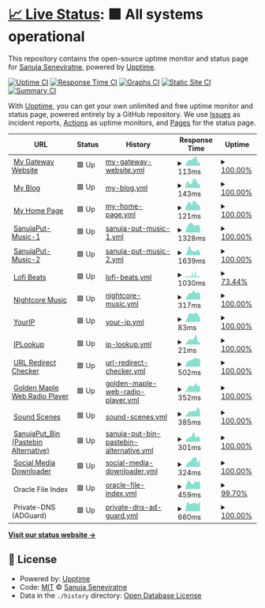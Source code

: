 # [📈 Live Status](https://status.sanuja.biz): <!--live status--> **🟩 All systems operational**

This repository contains the open-source uptime monitor and status page for [Sanuja Seneviratne](https://sanuja.biz/), powered by [Upptime](https://github.com/upptime/upptime).

[![Uptime CI](https://github.com/SanujaNS/SanujaPut-Status/workflows/Uptime%20CI/badge.svg)](https://github.com/SanujaNS/SanujaPut-Status/actions?query=workflow%3A%22Uptime+CI%22)
[![Response Time CI](https://github.com/SanujaNS/SanujaPut-Status/workflows/Response%20Time%20CI/badge.svg)](https://github.com/SanujaNS/SanujaPut-Status/actions?query=workflow%3A%22Response+Time+CI%22)
[![Graphs CI](https://github.com/SanujaNS/SanujaPut-Status/workflows/Graphs%20CI/badge.svg)](https://github.com/SanujaNS/SanujaPut-Status/actions?query=workflow%3A%22Graphs+CI%22)
[![Static Site CI](https://github.com/SanujaNS/SanujaPut-Status/workflows/Static%20Site%20CI/badge.svg)](https://github.com/SanujaNS/SanujaPut-Status/actions?query=workflow%3A%22Static+Site+CI%22)
[![Summary CI](https://github.com/SanujaNS/SanujaPut-Status/workflows/Summary%20CI/badge.svg)](https://github.com/SanujaNS/SanujaPut-Status/actions?query=workflow%3A%22Summary+CI%22)

With [Upptime](https://upptime.js.org), you can get your own unlimited and free uptime monitor and status page, powered entirely by a GitHub repository. We use [Issues](https://github.com/SanujaNS/SanujaPut-Status/issues) as incident reports, [Actions](https://github.com/SanujaNS/SanujaPut-Status/actions) as uptime monitors, and [Pages](https://status.sanuja.biz) for the status page.

<!--start: status pages-->
<!-- This summary is generated by Upptime (https://github.com/upptime/upptime) -->
<!-- Do not edit this manually, your changes will be overwritten -->
<!-- prettier-ignore -->
| URL | Status | History | Response Time | Uptime |
| --- | ------ | ------- | ------------- | ------ |
| <img alt="" src="https://icons.duckduckgo.com/ip3/sanuja.biz.ico" height="13"> [My Gateway Website](https://sanuja.biz/) | 🟩 Up | [my-gateway-website.yml](https://github.com/SanujaNS/SanujaPut-Status/commits/HEAD/history/my-gateway-website.yml) | <details><summary><img alt="Response time graph" src="./graphs/my-gateway-website/response-time-week.png" height="20"> 113ms</summary><br><a href="https://status.sanuja.biz/history/my-gateway-website"><img alt="Response time 106" src="https://img.shields.io/endpoint?url=https%3A%2F%2Fraw.githubusercontent.com%2FSanujaNS%2FSanujaPut-Status%2FHEAD%2Fapi%2Fmy-gateway-website%2Fresponse-time.json"></a><br><a href="https://status.sanuja.biz/history/my-gateway-website"><img alt="24-hour response time 66" src="https://img.shields.io/endpoint?url=https%3A%2F%2Fraw.githubusercontent.com%2FSanujaNS%2FSanujaPut-Status%2FHEAD%2Fapi%2Fmy-gateway-website%2Fresponse-time-day.json"></a><br><a href="https://status.sanuja.biz/history/my-gateway-website"><img alt="7-day response time 113" src="https://img.shields.io/endpoint?url=https%3A%2F%2Fraw.githubusercontent.com%2FSanujaNS%2FSanujaPut-Status%2FHEAD%2Fapi%2Fmy-gateway-website%2Fresponse-time-week.json"></a><br><a href="https://status.sanuja.biz/history/my-gateway-website"><img alt="30-day response time 116" src="https://img.shields.io/endpoint?url=https%3A%2F%2Fraw.githubusercontent.com%2FSanujaNS%2FSanujaPut-Status%2FHEAD%2Fapi%2Fmy-gateway-website%2Fresponse-time-month.json"></a><br><a href="https://status.sanuja.biz/history/my-gateway-website"><img alt="1-year response time 111" src="https://img.shields.io/endpoint?url=https%3A%2F%2Fraw.githubusercontent.com%2FSanujaNS%2FSanujaPut-Status%2FHEAD%2Fapi%2Fmy-gateway-website%2Fresponse-time-year.json"></a></details> | <details><summary><a href="https://status.sanuja.biz/history/my-gateway-website">100.00%</a></summary><a href="https://status.sanuja.biz/history/my-gateway-website"><img alt="All-time uptime 99.69%" src="https://img.shields.io/endpoint?url=https%3A%2F%2Fraw.githubusercontent.com%2FSanujaNS%2FSanujaPut-Status%2FHEAD%2Fapi%2Fmy-gateway-website%2Fuptime.json"></a><br><a href="https://status.sanuja.biz/history/my-gateway-website"><img alt="24-hour uptime 100.00%" src="https://img.shields.io/endpoint?url=https%3A%2F%2Fraw.githubusercontent.com%2FSanujaNS%2FSanujaPut-Status%2FHEAD%2Fapi%2Fmy-gateway-website%2Fuptime-day.json"></a><br><a href="https://status.sanuja.biz/history/my-gateway-website"><img alt="7-day uptime 100.00%" src="https://img.shields.io/endpoint?url=https%3A%2F%2Fraw.githubusercontent.com%2FSanujaNS%2FSanujaPut-Status%2FHEAD%2Fapi%2Fmy-gateway-website%2Fuptime-week.json"></a><br><a href="https://status.sanuja.biz/history/my-gateway-website"><img alt="30-day uptime 100.00%" src="https://img.shields.io/endpoint?url=https%3A%2F%2Fraw.githubusercontent.com%2FSanujaNS%2FSanujaPut-Status%2FHEAD%2Fapi%2Fmy-gateway-website%2Fuptime-month.json"></a><br><a href="https://status.sanuja.biz/history/my-gateway-website"><img alt="1-year uptime 99.66%" src="https://img.shields.io/endpoint?url=https%3A%2F%2Fraw.githubusercontent.com%2FSanujaNS%2FSanujaPut-Status%2FHEAD%2Fapi%2Fmy-gateway-website%2Fuptime-year.json"></a></details>
| <img alt="" src="https://icons.duckduckgo.com/ip3/sanujas.com.ico" height="13"> [My Blog](https://sanujas.com/) | 🟩 Up | [my-blog.yml](https://github.com/SanujaNS/SanujaPut-Status/commits/HEAD/history/my-blog.yml) | <details><summary><img alt="Response time graph" src="./graphs/my-blog/response-time-week.png" height="20"> 143ms</summary><br><a href="https://status.sanuja.biz/history/my-blog"><img alt="Response time 133" src="https://img.shields.io/endpoint?url=https%3A%2F%2Fraw.githubusercontent.com%2FSanujaNS%2FSanujaPut-Status%2FHEAD%2Fapi%2Fmy-blog%2Fresponse-time.json"></a><br><a href="https://status.sanuja.biz/history/my-blog"><img alt="24-hour response time 76" src="https://img.shields.io/endpoint?url=https%3A%2F%2Fraw.githubusercontent.com%2FSanujaNS%2FSanujaPut-Status%2FHEAD%2Fapi%2Fmy-blog%2Fresponse-time-day.json"></a><br><a href="https://status.sanuja.biz/history/my-blog"><img alt="7-day response time 143" src="https://img.shields.io/endpoint?url=https%3A%2F%2Fraw.githubusercontent.com%2FSanujaNS%2FSanujaPut-Status%2FHEAD%2Fapi%2Fmy-blog%2Fresponse-time-week.json"></a><br><a href="https://status.sanuja.biz/history/my-blog"><img alt="30-day response time 165" src="https://img.shields.io/endpoint?url=https%3A%2F%2Fraw.githubusercontent.com%2FSanujaNS%2FSanujaPut-Status%2FHEAD%2Fapi%2Fmy-blog%2Fresponse-time-month.json"></a><br><a href="https://status.sanuja.biz/history/my-blog"><img alt="1-year response time 139" src="https://img.shields.io/endpoint?url=https%3A%2F%2Fraw.githubusercontent.com%2FSanujaNS%2FSanujaPut-Status%2FHEAD%2Fapi%2Fmy-blog%2Fresponse-time-year.json"></a></details> | <details><summary><a href="https://status.sanuja.biz/history/my-blog">100.00%</a></summary><a href="https://status.sanuja.biz/history/my-blog"><img alt="All-time uptime 99.68%" src="https://img.shields.io/endpoint?url=https%3A%2F%2Fraw.githubusercontent.com%2FSanujaNS%2FSanujaPut-Status%2FHEAD%2Fapi%2Fmy-blog%2Fuptime.json"></a><br><a href="https://status.sanuja.biz/history/my-blog"><img alt="24-hour uptime 100.00%" src="https://img.shields.io/endpoint?url=https%3A%2F%2Fraw.githubusercontent.com%2FSanujaNS%2FSanujaPut-Status%2FHEAD%2Fapi%2Fmy-blog%2Fuptime-day.json"></a><br><a href="https://status.sanuja.biz/history/my-blog"><img alt="7-day uptime 100.00%" src="https://img.shields.io/endpoint?url=https%3A%2F%2Fraw.githubusercontent.com%2FSanujaNS%2FSanujaPut-Status%2FHEAD%2Fapi%2Fmy-blog%2Fuptime-week.json"></a><br><a href="https://status.sanuja.biz/history/my-blog"><img alt="30-day uptime 100.00%" src="https://img.shields.io/endpoint?url=https%3A%2F%2Fraw.githubusercontent.com%2FSanujaNS%2FSanujaPut-Status%2FHEAD%2Fapi%2Fmy-blog%2Fuptime-month.json"></a><br><a href="https://status.sanuja.biz/history/my-blog"><img alt="1-year uptime 99.62%" src="https://img.shields.io/endpoint?url=https%3A%2F%2Fraw.githubusercontent.com%2FSanujaNS%2FSanujaPut-Status%2FHEAD%2Fapi%2Fmy-blog%2Fuptime-year.json"></a></details>
| <img alt="" src="https://icons.duckduckgo.com/ip3/status.sanuja.biz.ico" height="13"> [My Home Page](https://status.sanuja.biz/) | 🟩 Up | [my-home-page.yml](https://github.com/SanujaNS/SanujaPut-Status/commits/HEAD/history/my-home-page.yml) | <details><summary><img alt="Response time graph" src="./graphs/my-home-page/response-time-week.png" height="20"> 121ms</summary><br><a href="https://status.sanuja.biz/history/my-home-page"><img alt="Response time 116" src="https://img.shields.io/endpoint?url=https%3A%2F%2Fraw.githubusercontent.com%2FSanujaNS%2FSanujaPut-Status%2FHEAD%2Fapi%2Fmy-home-page%2Fresponse-time.json"></a><br><a href="https://status.sanuja.biz/history/my-home-page"><img alt="24-hour response time 77" src="https://img.shields.io/endpoint?url=https%3A%2F%2Fraw.githubusercontent.com%2FSanujaNS%2FSanujaPut-Status%2FHEAD%2Fapi%2Fmy-home-page%2Fresponse-time-day.json"></a><br><a href="https://status.sanuja.biz/history/my-home-page"><img alt="7-day response time 121" src="https://img.shields.io/endpoint?url=https%3A%2F%2Fraw.githubusercontent.com%2FSanujaNS%2FSanujaPut-Status%2FHEAD%2Fapi%2Fmy-home-page%2Fresponse-time-week.json"></a><br><a href="https://status.sanuja.biz/history/my-home-page"><img alt="30-day response time 117" src="https://img.shields.io/endpoint?url=https%3A%2F%2Fraw.githubusercontent.com%2FSanujaNS%2FSanujaPut-Status%2FHEAD%2Fapi%2Fmy-home-page%2Fresponse-time-month.json"></a><br><a href="https://status.sanuja.biz/history/my-home-page"><img alt="1-year response time 116" src="https://img.shields.io/endpoint?url=https%3A%2F%2Fraw.githubusercontent.com%2FSanujaNS%2FSanujaPut-Status%2FHEAD%2Fapi%2Fmy-home-page%2Fresponse-time-year.json"></a></details> | <details><summary><a href="https://status.sanuja.biz/history/my-home-page">100.00%</a></summary><a href="https://status.sanuja.biz/history/my-home-page"><img alt="All-time uptime 99.96%" src="https://img.shields.io/endpoint?url=https%3A%2F%2Fraw.githubusercontent.com%2FSanujaNS%2FSanujaPut-Status%2FHEAD%2Fapi%2Fmy-home-page%2Fuptime.json"></a><br><a href="https://status.sanuja.biz/history/my-home-page"><img alt="24-hour uptime 100.00%" src="https://img.shields.io/endpoint?url=https%3A%2F%2Fraw.githubusercontent.com%2FSanujaNS%2FSanujaPut-Status%2FHEAD%2Fapi%2Fmy-home-page%2Fuptime-day.json"></a><br><a href="https://status.sanuja.biz/history/my-home-page"><img alt="7-day uptime 100.00%" src="https://img.shields.io/endpoint?url=https%3A%2F%2Fraw.githubusercontent.com%2FSanujaNS%2FSanujaPut-Status%2FHEAD%2Fapi%2Fmy-home-page%2Fuptime-week.json"></a><br><a href="https://status.sanuja.biz/history/my-home-page"><img alt="30-day uptime 100.00%" src="https://img.shields.io/endpoint?url=https%3A%2F%2Fraw.githubusercontent.com%2FSanujaNS%2FSanujaPut-Status%2FHEAD%2Fapi%2Fmy-home-page%2Fuptime-month.json"></a><br><a href="https://status.sanuja.biz/history/my-home-page"><img alt="1-year uptime 99.96%" src="https://img.shields.io/endpoint?url=https%3A%2F%2Fraw.githubusercontent.com%2FSanujaNS%2FSanujaPut-Status%2FHEAD%2Fapi%2Fmy-home-page%2Fuptime-year.json"></a></details>
| <img alt="" src="https://icons.duckduckgo.com/ip3/smusic.sanujas.eu.org.ico" height="13"> [SanujaPut-Music-1](https://smusic.sanujas.eu.org/) | 🟩 Up | [sanuja-put-music-1.yml](https://github.com/SanujaNS/SanujaPut-Status/commits/HEAD/history/sanuja-put-music-1.yml) | <details><summary><img alt="Response time graph" src="./graphs/sanuja-put-music-1/response-time-week.png" height="20"> 1328ms</summary><br><a href="https://status.sanuja.biz/history/sanuja-put-music-1"><img alt="Response time 1718" src="https://img.shields.io/endpoint?url=https%3A%2F%2Fraw.githubusercontent.com%2FSanujaNS%2FSanujaPut-Status%2FHEAD%2Fapi%2Fsanuja-put-music-1%2Fresponse-time.json"></a><br><a href="https://status.sanuja.biz/history/sanuja-put-music-1"><img alt="24-hour response time 994" src="https://img.shields.io/endpoint?url=https%3A%2F%2Fraw.githubusercontent.com%2FSanujaNS%2FSanujaPut-Status%2FHEAD%2Fapi%2Fsanuja-put-music-1%2Fresponse-time-day.json"></a><br><a href="https://status.sanuja.biz/history/sanuja-put-music-1"><img alt="7-day response time 1328" src="https://img.shields.io/endpoint?url=https%3A%2F%2Fraw.githubusercontent.com%2FSanujaNS%2FSanujaPut-Status%2FHEAD%2Fapi%2Fsanuja-put-music-1%2Fresponse-time-week.json"></a><br><a href="https://status.sanuja.biz/history/sanuja-put-music-1"><img alt="30-day response time 1474" src="https://img.shields.io/endpoint?url=https%3A%2F%2Fraw.githubusercontent.com%2FSanujaNS%2FSanujaPut-Status%2FHEAD%2Fapi%2Fsanuja-put-music-1%2Fresponse-time-month.json"></a><br><a href="https://status.sanuja.biz/history/sanuja-put-music-1"><img alt="1-year response time 1740" src="https://img.shields.io/endpoint?url=https%3A%2F%2Fraw.githubusercontent.com%2FSanujaNS%2FSanujaPut-Status%2FHEAD%2Fapi%2Fsanuja-put-music-1%2Fresponse-time-year.json"></a></details> | <details><summary><a href="https://status.sanuja.biz/history/sanuja-put-music-1">100.00%</a></summary><a href="https://status.sanuja.biz/history/sanuja-put-music-1"><img alt="All-time uptime 78.41%" src="https://img.shields.io/endpoint?url=https%3A%2F%2Fraw.githubusercontent.com%2FSanujaNS%2FSanujaPut-Status%2FHEAD%2Fapi%2Fsanuja-put-music-1%2Fuptime.json"></a><br><a href="https://status.sanuja.biz/history/sanuja-put-music-1"><img alt="24-hour uptime 100.00%" src="https://img.shields.io/endpoint?url=https%3A%2F%2Fraw.githubusercontent.com%2FSanujaNS%2FSanujaPut-Status%2FHEAD%2Fapi%2Fsanuja-put-music-1%2Fuptime-day.json"></a><br><a href="https://status.sanuja.biz/history/sanuja-put-music-1"><img alt="7-day uptime 100.00%" src="https://img.shields.io/endpoint?url=https%3A%2F%2Fraw.githubusercontent.com%2FSanujaNS%2FSanujaPut-Status%2FHEAD%2Fapi%2Fsanuja-put-music-1%2Fuptime-week.json"></a><br><a href="https://status.sanuja.biz/history/sanuja-put-music-1"><img alt="30-day uptime 99.83%" src="https://img.shields.io/endpoint?url=https%3A%2F%2Fraw.githubusercontent.com%2FSanujaNS%2FSanujaPut-Status%2FHEAD%2Fapi%2Fsanuja-put-music-1%2Fuptime-month.json"></a><br><a href="https://status.sanuja.biz/history/sanuja-put-music-1"><img alt="1-year uptime 99.84%" src="https://img.shields.io/endpoint?url=https%3A%2F%2Fraw.githubusercontent.com%2FSanujaNS%2FSanujaPut-Status%2FHEAD%2Fapi%2Fsanuja-put-music-1%2Fuptime-year.json"></a></details>
| <img alt="" src="https://icons.duckduckgo.com/ip3/sanujas.serv00.net.ico" height="13"> [SanujaPut-Music-2](https://sanujas.serv00.net/) | 🟩 Up | [sanuja-put-music-2.yml](https://github.com/SanujaNS/SanujaPut-Status/commits/HEAD/history/sanuja-put-music-2.yml) | <details><summary><img alt="Response time graph" src="./graphs/sanuja-put-music-2/response-time-week.png" height="20"> 1639ms</summary><br><a href="https://status.sanuja.biz/history/sanuja-put-music-2"><img alt="Response time 1505" src="https://img.shields.io/endpoint?url=https%3A%2F%2Fraw.githubusercontent.com%2FSanujaNS%2FSanujaPut-Status%2FHEAD%2Fapi%2Fsanuja-put-music-2%2Fresponse-time.json"></a><br><a href="https://status.sanuja.biz/history/sanuja-put-music-2"><img alt="24-hour response time 924" src="https://img.shields.io/endpoint?url=https%3A%2F%2Fraw.githubusercontent.com%2FSanujaNS%2FSanujaPut-Status%2FHEAD%2Fapi%2Fsanuja-put-music-2%2Fresponse-time-day.json"></a><br><a href="https://status.sanuja.biz/history/sanuja-put-music-2"><img alt="7-day response time 1639" src="https://img.shields.io/endpoint?url=https%3A%2F%2Fraw.githubusercontent.com%2FSanujaNS%2FSanujaPut-Status%2FHEAD%2Fapi%2Fsanuja-put-music-2%2Fresponse-time-week.json"></a><br><a href="https://status.sanuja.biz/history/sanuja-put-music-2"><img alt="30-day response time 1514" src="https://img.shields.io/endpoint?url=https%3A%2F%2Fraw.githubusercontent.com%2FSanujaNS%2FSanujaPut-Status%2FHEAD%2Fapi%2Fsanuja-put-music-2%2Fresponse-time-month.json"></a><br><a href="https://status.sanuja.biz/history/sanuja-put-music-2"><img alt="1-year response time 1491" src="https://img.shields.io/endpoint?url=https%3A%2F%2Fraw.githubusercontent.com%2FSanujaNS%2FSanujaPut-Status%2FHEAD%2Fapi%2Fsanuja-put-music-2%2Fresponse-time-year.json"></a></details> | <details><summary><a href="https://status.sanuja.biz/history/sanuja-put-music-2">100.00%</a></summary><a href="https://status.sanuja.biz/history/sanuja-put-music-2"><img alt="All-time uptime 99.86%" src="https://img.shields.io/endpoint?url=https%3A%2F%2Fraw.githubusercontent.com%2FSanujaNS%2FSanujaPut-Status%2FHEAD%2Fapi%2Fsanuja-put-music-2%2Fuptime.json"></a><br><a href="https://status.sanuja.biz/history/sanuja-put-music-2"><img alt="24-hour uptime 100.00%" src="https://img.shields.io/endpoint?url=https%3A%2F%2Fraw.githubusercontent.com%2FSanujaNS%2FSanujaPut-Status%2FHEAD%2Fapi%2Fsanuja-put-music-2%2Fuptime-day.json"></a><br><a href="https://status.sanuja.biz/history/sanuja-put-music-2"><img alt="7-day uptime 100.00%" src="https://img.shields.io/endpoint?url=https%3A%2F%2Fraw.githubusercontent.com%2FSanujaNS%2FSanujaPut-Status%2FHEAD%2Fapi%2Fsanuja-put-music-2%2Fuptime-week.json"></a><br><a href="https://status.sanuja.biz/history/sanuja-put-music-2"><img alt="30-day uptime 99.95%" src="https://img.shields.io/endpoint?url=https%3A%2F%2Fraw.githubusercontent.com%2FSanujaNS%2FSanujaPut-Status%2FHEAD%2Fapi%2Fsanuja-put-music-2%2Fuptime-month.json"></a><br><a href="https://status.sanuja.biz/history/sanuja-put-music-2"><img alt="1-year uptime 99.85%" src="https://img.shields.io/endpoint?url=https%3A%2F%2Fraw.githubusercontent.com%2FSanujaNS%2FSanujaPut-Status%2FHEAD%2Fapi%2Fsanuja-put-music-2%2Fuptime-year.json"></a></details>
| <img alt="" src="https://icons.duckduckgo.com/ip3/sanuja.rf.gd.ico" height="13"> [Lofi Beats](https://sanuja.rf.gd/) | 🟩 Up | [lofi-beats.yml](https://github.com/SanujaNS/SanujaPut-Status/commits/HEAD/history/lofi-beats.yml) | <details><summary><img alt="Response time graph" src="./graphs/lofi-beats/response-time-week.png" height="20"> 1030ms</summary><br><a href="https://status.sanuja.biz/history/lofi-beats"><img alt="Response time 758" src="https://img.shields.io/endpoint?url=https%3A%2F%2Fraw.githubusercontent.com%2FSanujaNS%2FSanujaPut-Status%2FHEAD%2Fapi%2Flofi-beats%2Fresponse-time.json"></a><br><a href="https://status.sanuja.biz/history/lofi-beats"><img alt="24-hour response time 803" src="https://img.shields.io/endpoint?url=https%3A%2F%2Fraw.githubusercontent.com%2FSanujaNS%2FSanujaPut-Status%2FHEAD%2Fapi%2Flofi-beats%2Fresponse-time-day.json"></a><br><a href="https://status.sanuja.biz/history/lofi-beats"><img alt="7-day response time 1030" src="https://img.shields.io/endpoint?url=https%3A%2F%2Fraw.githubusercontent.com%2FSanujaNS%2FSanujaPut-Status%2FHEAD%2Fapi%2Flofi-beats%2Fresponse-time-week.json"></a><br><a href="https://status.sanuja.biz/history/lofi-beats"><img alt="30-day response time 866" src="https://img.shields.io/endpoint?url=https%3A%2F%2Fraw.githubusercontent.com%2FSanujaNS%2FSanujaPut-Status%2FHEAD%2Fapi%2Flofi-beats%2Fresponse-time-month.json"></a><br><a href="https://status.sanuja.biz/history/lofi-beats"><img alt="1-year response time 782" src="https://img.shields.io/endpoint?url=https%3A%2F%2Fraw.githubusercontent.com%2FSanujaNS%2FSanujaPut-Status%2FHEAD%2Fapi%2Flofi-beats%2Fresponse-time-year.json"></a></details> | <details><summary><a href="https://status.sanuja.biz/history/lofi-beats">73.44%</a></summary><a href="https://status.sanuja.biz/history/lofi-beats"><img alt="All-time uptime 99.77%" src="https://img.shields.io/endpoint?url=https%3A%2F%2Fraw.githubusercontent.com%2FSanujaNS%2FSanujaPut-Status%2FHEAD%2Fapi%2Flofi-beats%2Fuptime.json"></a><br><a href="https://status.sanuja.biz/history/lofi-beats"><img alt="24-hour uptime 59.47%" src="https://img.shields.io/endpoint?url=https%3A%2F%2Fraw.githubusercontent.com%2FSanujaNS%2FSanujaPut-Status%2FHEAD%2Fapi%2Flofi-beats%2Fuptime-day.json"></a><br><a href="https://status.sanuja.biz/history/lofi-beats"><img alt="7-day uptime 73.44%" src="https://img.shields.io/endpoint?url=https%3A%2F%2Fraw.githubusercontent.com%2FSanujaNS%2FSanujaPut-Status%2FHEAD%2Fapi%2Flofi-beats%2Fuptime-week.json"></a><br><a href="https://status.sanuja.biz/history/lofi-beats"><img alt="30-day uptime 93.89%" src="https://img.shields.io/endpoint?url=https%3A%2F%2Fraw.githubusercontent.com%2FSanujaNS%2FSanujaPut-Status%2FHEAD%2Fapi%2Flofi-beats%2Fuptime-month.json"></a><br><a href="https://status.sanuja.biz/history/lofi-beats"><img alt="1-year uptime 99.49%" src="https://img.shields.io/endpoint?url=https%3A%2F%2Fraw.githubusercontent.com%2FSanujaNS%2FSanujaPut-Status%2FHEAD%2Fapi%2Flofi-beats%2Fuptime-year.json"></a></details>
| <img alt="" src="https://icons.duckduckgo.com/ip3/ncore.sanujas.eu.org.ico" height="13"> [Nightcore Music](https://ncore.sanujas.eu.org/) | 🟩 Up | [nightcore-music.yml](https://github.com/SanujaNS/SanujaPut-Status/commits/HEAD/history/nightcore-music.yml) | <details><summary><img alt="Response time graph" src="./graphs/nightcore-music/response-time-week.png" height="20"> 317ms</summary><br><a href="https://status.sanuja.biz/history/nightcore-music"><img alt="Response time 749" src="https://img.shields.io/endpoint?url=https%3A%2F%2Fraw.githubusercontent.com%2FSanujaNS%2FSanujaPut-Status%2FHEAD%2Fapi%2Fnightcore-music%2Fresponse-time.json"></a><br><a href="https://status.sanuja.biz/history/nightcore-music"><img alt="24-hour response time 288" src="https://img.shields.io/endpoint?url=https%3A%2F%2Fraw.githubusercontent.com%2FSanujaNS%2FSanujaPut-Status%2FHEAD%2Fapi%2Fnightcore-music%2Fresponse-time-day.json"></a><br><a href="https://status.sanuja.biz/history/nightcore-music"><img alt="7-day response time 317" src="https://img.shields.io/endpoint?url=https%3A%2F%2Fraw.githubusercontent.com%2FSanujaNS%2FSanujaPut-Status%2FHEAD%2Fapi%2Fnightcore-music%2Fresponse-time-week.json"></a><br><a href="https://status.sanuja.biz/history/nightcore-music"><img alt="30-day response time 303" src="https://img.shields.io/endpoint?url=https%3A%2F%2Fraw.githubusercontent.com%2FSanujaNS%2FSanujaPut-Status%2FHEAD%2Fapi%2Fnightcore-music%2Fresponse-time-month.json"></a><br><a href="https://status.sanuja.biz/history/nightcore-music"><img alt="1-year response time 769" src="https://img.shields.io/endpoint?url=https%3A%2F%2Fraw.githubusercontent.com%2FSanujaNS%2FSanujaPut-Status%2FHEAD%2Fapi%2Fnightcore-music%2Fresponse-time-year.json"></a></details> | <details><summary><a href="https://status.sanuja.biz/history/nightcore-music">100.00%</a></summary><a href="https://status.sanuja.biz/history/nightcore-music"><img alt="All-time uptime 98.62%" src="https://img.shields.io/endpoint?url=https%3A%2F%2Fraw.githubusercontent.com%2FSanujaNS%2FSanujaPut-Status%2FHEAD%2Fapi%2Fnightcore-music%2Fuptime.json"></a><br><a href="https://status.sanuja.biz/history/nightcore-music"><img alt="24-hour uptime 100.00%" src="https://img.shields.io/endpoint?url=https%3A%2F%2Fraw.githubusercontent.com%2FSanujaNS%2FSanujaPut-Status%2FHEAD%2Fapi%2Fnightcore-music%2Fuptime-day.json"></a><br><a href="https://status.sanuja.biz/history/nightcore-music"><img alt="7-day uptime 100.00%" src="https://img.shields.io/endpoint?url=https%3A%2F%2Fraw.githubusercontent.com%2FSanujaNS%2FSanujaPut-Status%2FHEAD%2Fapi%2Fnightcore-music%2Fuptime-week.json"></a><br><a href="https://status.sanuja.biz/history/nightcore-music"><img alt="30-day uptime 100.00%" src="https://img.shields.io/endpoint?url=https%3A%2F%2Fraw.githubusercontent.com%2FSanujaNS%2FSanujaPut-Status%2FHEAD%2Fapi%2Fnightcore-music%2Fuptime-month.json"></a><br><a href="https://status.sanuja.biz/history/nightcore-music"><img alt="1-year uptime 98.54%" src="https://img.shields.io/endpoint?url=https%3A%2F%2Fraw.githubusercontent.com%2FSanujaNS%2FSanujaPut-Status%2FHEAD%2Fapi%2Fnightcore-music%2Fuptime-year.json"></a></details>
| <img alt="" src="https://icons.duckduckgo.com/ip3/sanuja.biz.ico" height="13"> [YourIP](https://sanuja.biz/tools/yourip/) | 🟩 Up | [your-ip.yml](https://github.com/SanujaNS/SanujaPut-Status/commits/HEAD/history/your-ip.yml) | <details><summary><img alt="Response time graph" src="./graphs/your-ip/response-time-week.png" height="20"> 83ms</summary><br><a href="https://status.sanuja.biz/history/your-ip"><img alt="Response time 63" src="https://img.shields.io/endpoint?url=https%3A%2F%2Fraw.githubusercontent.com%2FSanujaNS%2FSanujaPut-Status%2FHEAD%2Fapi%2Fyour-ip%2Fresponse-time.json"></a><br><a href="https://status.sanuja.biz/history/your-ip"><img alt="24-hour response time 48" src="https://img.shields.io/endpoint?url=https%3A%2F%2Fraw.githubusercontent.com%2FSanujaNS%2FSanujaPut-Status%2FHEAD%2Fapi%2Fyour-ip%2Fresponse-time-day.json"></a><br><a href="https://status.sanuja.biz/history/your-ip"><img alt="7-day response time 83" src="https://img.shields.io/endpoint?url=https%3A%2F%2Fraw.githubusercontent.com%2FSanujaNS%2FSanujaPut-Status%2FHEAD%2Fapi%2Fyour-ip%2Fresponse-time-week.json"></a><br><a href="https://status.sanuja.biz/history/your-ip"><img alt="30-day response time 81" src="https://img.shields.io/endpoint?url=https%3A%2F%2Fraw.githubusercontent.com%2FSanujaNS%2FSanujaPut-Status%2FHEAD%2Fapi%2Fyour-ip%2Fresponse-time-month.json"></a><br><a href="https://status.sanuja.biz/history/your-ip"><img alt="1-year response time 74" src="https://img.shields.io/endpoint?url=https%3A%2F%2Fraw.githubusercontent.com%2FSanujaNS%2FSanujaPut-Status%2FHEAD%2Fapi%2Fyour-ip%2Fresponse-time-year.json"></a></details> | <details><summary><a href="https://status.sanuja.biz/history/your-ip">100.00%</a></summary><a href="https://status.sanuja.biz/history/your-ip"><img alt="All-time uptime 99.66%" src="https://img.shields.io/endpoint?url=https%3A%2F%2Fraw.githubusercontent.com%2FSanujaNS%2FSanujaPut-Status%2FHEAD%2Fapi%2Fyour-ip%2Fuptime.json"></a><br><a href="https://status.sanuja.biz/history/your-ip"><img alt="24-hour uptime 100.00%" src="https://img.shields.io/endpoint?url=https%3A%2F%2Fraw.githubusercontent.com%2FSanujaNS%2FSanujaPut-Status%2FHEAD%2Fapi%2Fyour-ip%2Fuptime-day.json"></a><br><a href="https://status.sanuja.biz/history/your-ip"><img alt="7-day uptime 100.00%" src="https://img.shields.io/endpoint?url=https%3A%2F%2Fraw.githubusercontent.com%2FSanujaNS%2FSanujaPut-Status%2FHEAD%2Fapi%2Fyour-ip%2Fuptime-week.json"></a><br><a href="https://status.sanuja.biz/history/your-ip"><img alt="30-day uptime 100.00%" src="https://img.shields.io/endpoint?url=https%3A%2F%2Fraw.githubusercontent.com%2FSanujaNS%2FSanujaPut-Status%2FHEAD%2Fapi%2Fyour-ip%2Fuptime-month.json"></a><br><a href="https://status.sanuja.biz/history/your-ip"><img alt="1-year uptime 99.60%" src="https://img.shields.io/endpoint?url=https%3A%2F%2Fraw.githubusercontent.com%2FSanujaNS%2FSanujaPut-Status%2FHEAD%2Fapi%2Fyour-ip%2Fuptime-year.json"></a></details>
| <img alt="" src="https://icons.duckduckgo.com/ip3/sanuja.biz.ico" height="13"> [IPLookup](https://sanuja.biz/tools/iplookup/) | 🟩 Up | [ip-lookup.yml](https://github.com/SanujaNS/SanujaPut-Status/commits/HEAD/history/ip-lookup.yml) | <details><summary><img alt="Response time graph" src="./graphs/ip-lookup/response-time-week.png" height="20"> 21ms</summary><br><a href="https://status.sanuja.biz/history/ip-lookup"><img alt="Response time 25" src="https://img.shields.io/endpoint?url=https%3A%2F%2Fraw.githubusercontent.com%2FSanujaNS%2FSanujaPut-Status%2FHEAD%2Fapi%2Fip-lookup%2Fresponse-time.json"></a><br><a href="https://status.sanuja.biz/history/ip-lookup"><img alt="24-hour response time 8" src="https://img.shields.io/endpoint?url=https%3A%2F%2Fraw.githubusercontent.com%2FSanujaNS%2FSanujaPut-Status%2FHEAD%2Fapi%2Fip-lookup%2Fresponse-time-day.json"></a><br><a href="https://status.sanuja.biz/history/ip-lookup"><img alt="7-day response time 21" src="https://img.shields.io/endpoint?url=https%3A%2F%2Fraw.githubusercontent.com%2FSanujaNS%2FSanujaPut-Status%2FHEAD%2Fapi%2Fip-lookup%2Fresponse-time-week.json"></a><br><a href="https://status.sanuja.biz/history/ip-lookup"><img alt="30-day response time 20" src="https://img.shields.io/endpoint?url=https%3A%2F%2Fraw.githubusercontent.com%2FSanujaNS%2FSanujaPut-Status%2FHEAD%2Fapi%2Fip-lookup%2Fresponse-time-month.json"></a><br><a href="https://status.sanuja.biz/history/ip-lookup"><img alt="1-year response time 28" src="https://img.shields.io/endpoint?url=https%3A%2F%2Fraw.githubusercontent.com%2FSanujaNS%2FSanujaPut-Status%2FHEAD%2Fapi%2Fip-lookup%2Fresponse-time-year.json"></a></details> | <details><summary><a href="https://status.sanuja.biz/history/ip-lookup">100.00%</a></summary><a href="https://status.sanuja.biz/history/ip-lookup"><img alt="All-time uptime 99.66%" src="https://img.shields.io/endpoint?url=https%3A%2F%2Fraw.githubusercontent.com%2FSanujaNS%2FSanujaPut-Status%2FHEAD%2Fapi%2Fip-lookup%2Fuptime.json"></a><br><a href="https://status.sanuja.biz/history/ip-lookup"><img alt="24-hour uptime 100.00%" src="https://img.shields.io/endpoint?url=https%3A%2F%2Fraw.githubusercontent.com%2FSanujaNS%2FSanujaPut-Status%2FHEAD%2Fapi%2Fip-lookup%2Fuptime-day.json"></a><br><a href="https://status.sanuja.biz/history/ip-lookup"><img alt="7-day uptime 100.00%" src="https://img.shields.io/endpoint?url=https%3A%2F%2Fraw.githubusercontent.com%2FSanujaNS%2FSanujaPut-Status%2FHEAD%2Fapi%2Fip-lookup%2Fuptime-week.json"></a><br><a href="https://status.sanuja.biz/history/ip-lookup"><img alt="30-day uptime 100.00%" src="https://img.shields.io/endpoint?url=https%3A%2F%2Fraw.githubusercontent.com%2FSanujaNS%2FSanujaPut-Status%2FHEAD%2Fapi%2Fip-lookup%2Fuptime-month.json"></a><br><a href="https://status.sanuja.biz/history/ip-lookup"><img alt="1-year uptime 99.59%" src="https://img.shields.io/endpoint?url=https%3A%2F%2Fraw.githubusercontent.com%2FSanujaNS%2FSanujaPut-Status%2FHEAD%2Fapi%2Fip-lookup%2Fuptime-year.json"></a></details>
| <img alt="" src="https://icons.duckduckgo.com/ip3/rdc.sanuja.eu.org.ico" height="13"> [URL Redirect Checker](https://rdc.sanuja.eu.org/) | 🟩 Up | [url-redirect-checker.yml](https://github.com/SanujaNS/SanujaPut-Status/commits/HEAD/history/url-redirect-checker.yml) | <details><summary><img alt="Response time graph" src="./graphs/url-redirect-checker/response-time-week.png" height="20"> 502ms</summary><br><a href="https://status.sanuja.biz/history/url-redirect-checker"><img alt="Response time 555" src="https://img.shields.io/endpoint?url=https%3A%2F%2Fraw.githubusercontent.com%2FSanujaNS%2FSanujaPut-Status%2FHEAD%2Fapi%2Furl-redirect-checker%2Fresponse-time.json"></a><br><a href="https://status.sanuja.biz/history/url-redirect-checker"><img alt="24-hour response time 570" src="https://img.shields.io/endpoint?url=https%3A%2F%2Fraw.githubusercontent.com%2FSanujaNS%2FSanujaPut-Status%2FHEAD%2Fapi%2Furl-redirect-checker%2Fresponse-time-day.json"></a><br><a href="https://status.sanuja.biz/history/url-redirect-checker"><img alt="7-day response time 502" src="https://img.shields.io/endpoint?url=https%3A%2F%2Fraw.githubusercontent.com%2FSanujaNS%2FSanujaPut-Status%2FHEAD%2Fapi%2Furl-redirect-checker%2Fresponse-time-week.json"></a><br><a href="https://status.sanuja.biz/history/url-redirect-checker"><img alt="30-day response time 596" src="https://img.shields.io/endpoint?url=https%3A%2F%2Fraw.githubusercontent.com%2FSanujaNS%2FSanujaPut-Status%2FHEAD%2Fapi%2Furl-redirect-checker%2Fresponse-time-month.json"></a><br><a href="https://status.sanuja.biz/history/url-redirect-checker"><img alt="1-year response time 555" src="https://img.shields.io/endpoint?url=https%3A%2F%2Fraw.githubusercontent.com%2FSanujaNS%2FSanujaPut-Status%2FHEAD%2Fapi%2Furl-redirect-checker%2Fresponse-time-year.json"></a></details> | <details><summary><a href="https://status.sanuja.biz/history/url-redirect-checker">100.00%</a></summary><a href="https://status.sanuja.biz/history/url-redirect-checker"><img alt="All-time uptime 99.90%" src="https://img.shields.io/endpoint?url=https%3A%2F%2Fraw.githubusercontent.com%2FSanujaNS%2FSanujaPut-Status%2FHEAD%2Fapi%2Furl-redirect-checker%2Fuptime.json"></a><br><a href="https://status.sanuja.biz/history/url-redirect-checker"><img alt="24-hour uptime 100.00%" src="https://img.shields.io/endpoint?url=https%3A%2F%2Fraw.githubusercontent.com%2FSanujaNS%2FSanujaPut-Status%2FHEAD%2Fapi%2Furl-redirect-checker%2Fuptime-day.json"></a><br><a href="https://status.sanuja.biz/history/url-redirect-checker"><img alt="7-day uptime 100.00%" src="https://img.shields.io/endpoint?url=https%3A%2F%2Fraw.githubusercontent.com%2FSanujaNS%2FSanujaPut-Status%2FHEAD%2Fapi%2Furl-redirect-checker%2Fuptime-week.json"></a><br><a href="https://status.sanuja.biz/history/url-redirect-checker"><img alt="30-day uptime 100.00%" src="https://img.shields.io/endpoint?url=https%3A%2F%2Fraw.githubusercontent.com%2FSanujaNS%2FSanujaPut-Status%2FHEAD%2Fapi%2Furl-redirect-checker%2Fuptime-month.json"></a><br><a href="https://status.sanuja.biz/history/url-redirect-checker"><img alt="1-year uptime 99.90%" src="https://img.shields.io/endpoint?url=https%3A%2F%2Fraw.githubusercontent.com%2FSanujaNS%2FSanujaPut-Status%2FHEAD%2Fapi%2Furl-redirect-checker%2Fuptime-year.json"></a></details>
| <img alt="" src="https://icons.duckduckgo.com/ip3/gm.sanuja.eu.org.ico" height="13"> [Golden Maple Web Radio Player](https://gm.sanuja.eu.org/) | 🟩 Up | [golden-maple-web-radio-player.yml](https://github.com/SanujaNS/SanujaPut-Status/commits/HEAD/history/golden-maple-web-radio-player.yml) | <details><summary><img alt="Response time graph" src="./graphs/golden-maple-web-radio-player/response-time-week.png" height="20"> 352ms</summary><br><a href="https://status.sanuja.biz/history/golden-maple-web-radio-player"><img alt="Response time 679" src="https://img.shields.io/endpoint?url=https%3A%2F%2Fraw.githubusercontent.com%2FSanujaNS%2FSanujaPut-Status%2FHEAD%2Fapi%2Fgolden-maple-web-radio-player%2Fresponse-time.json"></a><br><a href="https://status.sanuja.biz/history/golden-maple-web-radio-player"><img alt="24-hour response time 385" src="https://img.shields.io/endpoint?url=https%3A%2F%2Fraw.githubusercontent.com%2FSanujaNS%2FSanujaPut-Status%2FHEAD%2Fapi%2Fgolden-maple-web-radio-player%2Fresponse-time-day.json"></a><br><a href="https://status.sanuja.biz/history/golden-maple-web-radio-player"><img alt="7-day response time 352" src="https://img.shields.io/endpoint?url=https%3A%2F%2Fraw.githubusercontent.com%2FSanujaNS%2FSanujaPut-Status%2FHEAD%2Fapi%2Fgolden-maple-web-radio-player%2Fresponse-time-week.json"></a><br><a href="https://status.sanuja.biz/history/golden-maple-web-radio-player"><img alt="30-day response time 522" src="https://img.shields.io/endpoint?url=https%3A%2F%2Fraw.githubusercontent.com%2FSanujaNS%2FSanujaPut-Status%2FHEAD%2Fapi%2Fgolden-maple-web-radio-player%2Fresponse-time-month.json"></a><br><a href="https://status.sanuja.biz/history/golden-maple-web-radio-player"><img alt="1-year response time 689" src="https://img.shields.io/endpoint?url=https%3A%2F%2Fraw.githubusercontent.com%2FSanujaNS%2FSanujaPut-Status%2FHEAD%2Fapi%2Fgolden-maple-web-radio-player%2Fresponse-time-year.json"></a></details> | <details><summary><a href="https://status.sanuja.biz/history/golden-maple-web-radio-player">100.00%</a></summary><a href="https://status.sanuja.biz/history/golden-maple-web-radio-player"><img alt="All-time uptime 97.31%" src="https://img.shields.io/endpoint?url=https%3A%2F%2Fraw.githubusercontent.com%2FSanujaNS%2FSanujaPut-Status%2FHEAD%2Fapi%2Fgolden-maple-web-radio-player%2Fuptime.json"></a><br><a href="https://status.sanuja.biz/history/golden-maple-web-radio-player"><img alt="24-hour uptime 100.00%" src="https://img.shields.io/endpoint?url=https%3A%2F%2Fraw.githubusercontent.com%2FSanujaNS%2FSanujaPut-Status%2FHEAD%2Fapi%2Fgolden-maple-web-radio-player%2Fuptime-day.json"></a><br><a href="https://status.sanuja.biz/history/golden-maple-web-radio-player"><img alt="7-day uptime 100.00%" src="https://img.shields.io/endpoint?url=https%3A%2F%2Fraw.githubusercontent.com%2FSanujaNS%2FSanujaPut-Status%2FHEAD%2Fapi%2Fgolden-maple-web-radio-player%2Fuptime-week.json"></a><br><a href="https://status.sanuja.biz/history/golden-maple-web-radio-player"><img alt="30-day uptime 100.00%" src="https://img.shields.io/endpoint?url=https%3A%2F%2Fraw.githubusercontent.com%2FSanujaNS%2FSanujaPut-Status%2FHEAD%2Fapi%2Fgolden-maple-web-radio-player%2Fuptime-month.json"></a><br><a href="https://status.sanuja.biz/history/golden-maple-web-radio-player"><img alt="1-year uptime 97.17%" src="https://img.shields.io/endpoint?url=https%3A%2F%2Fraw.githubusercontent.com%2FSanujaNS%2FSanujaPut-Status%2FHEAD%2Fapi%2Fgolden-maple-web-radio-player%2Fuptime-year.json"></a></details>
| <img alt="" src="https://icons.duckduckgo.com/ip3/ss.sanuja.eu.org.ico" height="13"> [Sound Scenes](https://ss.sanuja.eu.org/) | 🟩 Up | [sound-scenes.yml](https://github.com/SanujaNS/SanujaPut-Status/commits/HEAD/history/sound-scenes.yml) | <details><summary><img alt="Response time graph" src="./graphs/sound-scenes/response-time-week.png" height="20"> 385ms</summary><br><a href="https://status.sanuja.biz/history/sound-scenes"><img alt="Response time 589" src="https://img.shields.io/endpoint?url=https%3A%2F%2Fraw.githubusercontent.com%2FSanujaNS%2FSanujaPut-Status%2FHEAD%2Fapi%2Fsound-scenes%2Fresponse-time.json"></a><br><a href="https://status.sanuja.biz/history/sound-scenes"><img alt="24-hour response time 390" src="https://img.shields.io/endpoint?url=https%3A%2F%2Fraw.githubusercontent.com%2FSanujaNS%2FSanujaPut-Status%2FHEAD%2Fapi%2Fsound-scenes%2Fresponse-time-day.json"></a><br><a href="https://status.sanuja.biz/history/sound-scenes"><img alt="7-day response time 385" src="https://img.shields.io/endpoint?url=https%3A%2F%2Fraw.githubusercontent.com%2FSanujaNS%2FSanujaPut-Status%2FHEAD%2Fapi%2Fsound-scenes%2Fresponse-time-week.json"></a><br><a href="https://status.sanuja.biz/history/sound-scenes"><img alt="30-day response time 359" src="https://img.shields.io/endpoint?url=https%3A%2F%2Fraw.githubusercontent.com%2FSanujaNS%2FSanujaPut-Status%2FHEAD%2Fapi%2Fsound-scenes%2Fresponse-time-month.json"></a><br><a href="https://status.sanuja.biz/history/sound-scenes"><img alt="1-year response time 596" src="https://img.shields.io/endpoint?url=https%3A%2F%2Fraw.githubusercontent.com%2FSanujaNS%2FSanujaPut-Status%2FHEAD%2Fapi%2Fsound-scenes%2Fresponse-time-year.json"></a></details> | <details><summary><a href="https://status.sanuja.biz/history/sound-scenes">100.00%</a></summary><a href="https://status.sanuja.biz/history/sound-scenes"><img alt="All-time uptime 97.32%" src="https://img.shields.io/endpoint?url=https%3A%2F%2Fraw.githubusercontent.com%2FSanujaNS%2FSanujaPut-Status%2FHEAD%2Fapi%2Fsound-scenes%2Fuptime.json"></a><br><a href="https://status.sanuja.biz/history/sound-scenes"><img alt="24-hour uptime 100.00%" src="https://img.shields.io/endpoint?url=https%3A%2F%2Fraw.githubusercontent.com%2FSanujaNS%2FSanujaPut-Status%2FHEAD%2Fapi%2Fsound-scenes%2Fuptime-day.json"></a><br><a href="https://status.sanuja.biz/history/sound-scenes"><img alt="7-day uptime 100.00%" src="https://img.shields.io/endpoint?url=https%3A%2F%2Fraw.githubusercontent.com%2FSanujaNS%2FSanujaPut-Status%2FHEAD%2Fapi%2Fsound-scenes%2Fuptime-week.json"></a><br><a href="https://status.sanuja.biz/history/sound-scenes"><img alt="30-day uptime 100.00%" src="https://img.shields.io/endpoint?url=https%3A%2F%2Fraw.githubusercontent.com%2FSanujaNS%2FSanujaPut-Status%2FHEAD%2Fapi%2Fsound-scenes%2Fuptime-month.json"></a><br><a href="https://status.sanuja.biz/history/sound-scenes"><img alt="1-year uptime 97.18%" src="https://img.shields.io/endpoint?url=https%3A%2F%2Fraw.githubusercontent.com%2FSanujaNS%2FSanujaPut-Status%2FHEAD%2Fapi%2Fsound-scenes%2Fuptime-year.json"></a></details>
| <img alt="" src="https://icons.duckduckgo.com/ip3/bin.sanuja.eu.org.ico" height="13"> [SanujaPut_Bin (Pastebin Alternative)](https://bin.sanuja.eu.org/) | 🟩 Up | [sanuja-put-bin-pastebin-alternative.yml](https://github.com/SanujaNS/SanujaPut-Status/commits/HEAD/history/sanuja-put-bin-pastebin-alternative.yml) | <details><summary><img alt="Response time graph" src="./graphs/sanuja-put-bin-pastebin-alternative/response-time-week.png" height="20"> 301ms</summary><br><a href="https://status.sanuja.biz/history/sanuja-put-bin-pastebin-alternative"><img alt="Response time 666" src="https://img.shields.io/endpoint?url=https%3A%2F%2Fraw.githubusercontent.com%2FSanujaNS%2FSanujaPut-Status%2FHEAD%2Fapi%2Fsanuja-put-bin-pastebin-alternative%2Fresponse-time.json"></a><br><a href="https://status.sanuja.biz/history/sanuja-put-bin-pastebin-alternative"><img alt="24-hour response time 224" src="https://img.shields.io/endpoint?url=https%3A%2F%2Fraw.githubusercontent.com%2FSanujaNS%2FSanujaPut-Status%2FHEAD%2Fapi%2Fsanuja-put-bin-pastebin-alternative%2Fresponse-time-day.json"></a><br><a href="https://status.sanuja.biz/history/sanuja-put-bin-pastebin-alternative"><img alt="7-day response time 301" src="https://img.shields.io/endpoint?url=https%3A%2F%2Fraw.githubusercontent.com%2FSanujaNS%2FSanujaPut-Status%2FHEAD%2Fapi%2Fsanuja-put-bin-pastebin-alternative%2Fresponse-time-week.json"></a><br><a href="https://status.sanuja.biz/history/sanuja-put-bin-pastebin-alternative"><img alt="30-day response time 437" src="https://img.shields.io/endpoint?url=https%3A%2F%2Fraw.githubusercontent.com%2FSanujaNS%2FSanujaPut-Status%2FHEAD%2Fapi%2Fsanuja-put-bin-pastebin-alternative%2Fresponse-time-month.json"></a><br><a href="https://status.sanuja.biz/history/sanuja-put-bin-pastebin-alternative"><img alt="1-year response time 678" src="https://img.shields.io/endpoint?url=https%3A%2F%2Fraw.githubusercontent.com%2FSanujaNS%2FSanujaPut-Status%2FHEAD%2Fapi%2Fsanuja-put-bin-pastebin-alternative%2Fresponse-time-year.json"></a></details> | <details><summary><a href="https://status.sanuja.biz/history/sanuja-put-bin-pastebin-alternative">100.00%</a></summary><a href="https://status.sanuja.biz/history/sanuja-put-bin-pastebin-alternative"><img alt="All-time uptime 97.33%" src="https://img.shields.io/endpoint?url=https%3A%2F%2Fraw.githubusercontent.com%2FSanujaNS%2FSanujaPut-Status%2FHEAD%2Fapi%2Fsanuja-put-bin-pastebin-alternative%2Fuptime.json"></a><br><a href="https://status.sanuja.biz/history/sanuja-put-bin-pastebin-alternative"><img alt="24-hour uptime 100.00%" src="https://img.shields.io/endpoint?url=https%3A%2F%2Fraw.githubusercontent.com%2FSanujaNS%2FSanujaPut-Status%2FHEAD%2Fapi%2Fsanuja-put-bin-pastebin-alternative%2Fuptime-day.json"></a><br><a href="https://status.sanuja.biz/history/sanuja-put-bin-pastebin-alternative"><img alt="7-day uptime 100.00%" src="https://img.shields.io/endpoint?url=https%3A%2F%2Fraw.githubusercontent.com%2FSanujaNS%2FSanujaPut-Status%2FHEAD%2Fapi%2Fsanuja-put-bin-pastebin-alternative%2Fuptime-week.json"></a><br><a href="https://status.sanuja.biz/history/sanuja-put-bin-pastebin-alternative"><img alt="30-day uptime 100.00%" src="https://img.shields.io/endpoint?url=https%3A%2F%2Fraw.githubusercontent.com%2FSanujaNS%2FSanujaPut-Status%2FHEAD%2Fapi%2Fsanuja-put-bin-pastebin-alternative%2Fuptime-month.json"></a><br><a href="https://status.sanuja.biz/history/sanuja-put-bin-pastebin-alternative"><img alt="1-year uptime 97.19%" src="https://img.shields.io/endpoint?url=https%3A%2F%2Fraw.githubusercontent.com%2FSanujaNS%2FSanujaPut-Status%2FHEAD%2Fapi%2Fsanuja-put-bin-pastebin-alternative%2Fuptime-year.json"></a></details>
| <img alt="" src="https://icons.duckduckgo.com/ip3/dl.sanuja.eu.org.ico" height="13"> [Social Media Downloader](https://dl.sanuja.eu.org/) | 🟩 Up | [social-media-downloader.yml](https://github.com/SanujaNS/SanujaPut-Status/commits/HEAD/history/social-media-downloader.yml) | <details><summary><img alt="Response time graph" src="./graphs/social-media-downloader/response-time-week.png" height="20"> 324ms</summary><br><a href="https://status.sanuja.biz/history/social-media-downloader"><img alt="Response time 560" src="https://img.shields.io/endpoint?url=https%3A%2F%2Fraw.githubusercontent.com%2FSanujaNS%2FSanujaPut-Status%2FHEAD%2Fapi%2Fsocial-media-downloader%2Fresponse-time.json"></a><br><a href="https://status.sanuja.biz/history/social-media-downloader"><img alt="24-hour response time 367" src="https://img.shields.io/endpoint?url=https%3A%2F%2Fraw.githubusercontent.com%2FSanujaNS%2FSanujaPut-Status%2FHEAD%2Fapi%2Fsocial-media-downloader%2Fresponse-time-day.json"></a><br><a href="https://status.sanuja.biz/history/social-media-downloader"><img alt="7-day response time 324" src="https://img.shields.io/endpoint?url=https%3A%2F%2Fraw.githubusercontent.com%2FSanujaNS%2FSanujaPut-Status%2FHEAD%2Fapi%2Fsocial-media-downloader%2Fresponse-time-week.json"></a><br><a href="https://status.sanuja.biz/history/social-media-downloader"><img alt="30-day response time 293" src="https://img.shields.io/endpoint?url=https%3A%2F%2Fraw.githubusercontent.com%2FSanujaNS%2FSanujaPut-Status%2FHEAD%2Fapi%2Fsocial-media-downloader%2Fresponse-time-month.json"></a><br><a href="https://status.sanuja.biz/history/social-media-downloader"><img alt="1-year response time 560" src="https://img.shields.io/endpoint?url=https%3A%2F%2Fraw.githubusercontent.com%2FSanujaNS%2FSanujaPut-Status%2FHEAD%2Fapi%2Fsocial-media-downloader%2Fresponse-time-year.json"></a></details> | <details><summary><a href="https://status.sanuja.biz/history/social-media-downloader">100.00%</a></summary><a href="https://status.sanuja.biz/history/social-media-downloader"><img alt="All-time uptime 98.73%" src="https://img.shields.io/endpoint?url=https%3A%2F%2Fraw.githubusercontent.com%2FSanujaNS%2FSanujaPut-Status%2FHEAD%2Fapi%2Fsocial-media-downloader%2Fuptime.json"></a><br><a href="https://status.sanuja.biz/history/social-media-downloader"><img alt="24-hour uptime 100.00%" src="https://img.shields.io/endpoint?url=https%3A%2F%2Fraw.githubusercontent.com%2FSanujaNS%2FSanujaPut-Status%2FHEAD%2Fapi%2Fsocial-media-downloader%2Fuptime-day.json"></a><br><a href="https://status.sanuja.biz/history/social-media-downloader"><img alt="7-day uptime 100.00%" src="https://img.shields.io/endpoint?url=https%3A%2F%2Fraw.githubusercontent.com%2FSanujaNS%2FSanujaPut-Status%2FHEAD%2Fapi%2Fsocial-media-downloader%2Fuptime-week.json"></a><br><a href="https://status.sanuja.biz/history/social-media-downloader"><img alt="30-day uptime 100.00%" src="https://img.shields.io/endpoint?url=https%3A%2F%2Fraw.githubusercontent.com%2FSanujaNS%2FSanujaPut-Status%2FHEAD%2Fapi%2Fsocial-media-downloader%2Fuptime-month.json"></a><br><a href="https://status.sanuja.biz/history/social-media-downloader"><img alt="1-year uptime 98.73%" src="https://img.shields.io/endpoint?url=https%3A%2F%2Fraw.githubusercontent.com%2FSanujaNS%2FSanujaPut-Status%2FHEAD%2Fapi%2Fsocial-media-downloader%2Fuptime-year.json"></a></details>
| <img alt="" src="https://icons.duckduckgo.com/ip3/null.ico" height="13"> Oracle File Index | 🟩 Up | [oracle-file-index.yml](https://github.com/SanujaNS/SanujaPut-Status/commits/HEAD/history/oracle-file-index.yml) | <details><summary><img alt="Response time graph" src="./graphs/oracle-file-index/response-time-week.png" height="20"> 459ms</summary><br><a href="https://status.sanuja.biz/history/oracle-file-index"><img alt="Response time 471" src="https://img.shields.io/endpoint?url=https%3A%2F%2Fraw.githubusercontent.com%2FSanujaNS%2FSanujaPut-Status%2FHEAD%2Fapi%2Foracle-file-index%2Fresponse-time.json"></a><br><a href="https://status.sanuja.biz/history/oracle-file-index"><img alt="24-hour response time 489" src="https://img.shields.io/endpoint?url=https%3A%2F%2Fraw.githubusercontent.com%2FSanujaNS%2FSanujaPut-Status%2FHEAD%2Fapi%2Foracle-file-index%2Fresponse-time-day.json"></a><br><a href="https://status.sanuja.biz/history/oracle-file-index"><img alt="7-day response time 459" src="https://img.shields.io/endpoint?url=https%3A%2F%2Fraw.githubusercontent.com%2FSanujaNS%2FSanujaPut-Status%2FHEAD%2Fapi%2Foracle-file-index%2Fresponse-time-week.json"></a><br><a href="https://status.sanuja.biz/history/oracle-file-index"><img alt="30-day response time 586" src="https://img.shields.io/endpoint?url=https%3A%2F%2Fraw.githubusercontent.com%2FSanujaNS%2FSanujaPut-Status%2FHEAD%2Fapi%2Foracle-file-index%2Fresponse-time-month.json"></a><br><a href="https://status.sanuja.biz/history/oracle-file-index"><img alt="1-year response time 473" src="https://img.shields.io/endpoint?url=https%3A%2F%2Fraw.githubusercontent.com%2FSanujaNS%2FSanujaPut-Status%2FHEAD%2Fapi%2Foracle-file-index%2Fresponse-time-year.json"></a></details> | <details><summary><a href="https://status.sanuja.biz/history/oracle-file-index">99.70%</a></summary><a href="https://status.sanuja.biz/history/oracle-file-index"><img alt="All-time uptime 99.41%" src="https://img.shields.io/endpoint?url=https%3A%2F%2Fraw.githubusercontent.com%2FSanujaNS%2FSanujaPut-Status%2FHEAD%2Fapi%2Foracle-file-index%2Fuptime.json"></a><br><a href="https://status.sanuja.biz/history/oracle-file-index"><img alt="24-hour uptime 100.00%" src="https://img.shields.io/endpoint?url=https%3A%2F%2Fraw.githubusercontent.com%2FSanujaNS%2FSanujaPut-Status%2FHEAD%2Fapi%2Foracle-file-index%2Fuptime-day.json"></a><br><a href="https://status.sanuja.biz/history/oracle-file-index"><img alt="7-day uptime 99.70%" src="https://img.shields.io/endpoint?url=https%3A%2F%2Fraw.githubusercontent.com%2FSanujaNS%2FSanujaPut-Status%2FHEAD%2Fapi%2Foracle-file-index%2Fuptime-week.json"></a><br><a href="https://status.sanuja.biz/history/oracle-file-index"><img alt="30-day uptime 99.93%" src="https://img.shields.io/endpoint?url=https%3A%2F%2Fraw.githubusercontent.com%2FSanujaNS%2FSanujaPut-Status%2FHEAD%2Fapi%2Foracle-file-index%2Fuptime-month.json"></a><br><a href="https://status.sanuja.biz/history/oracle-file-index"><img alt="1-year uptime 99.38%" src="https://img.shields.io/endpoint?url=https%3A%2F%2Fraw.githubusercontent.com%2FSanujaNS%2FSanujaPut-Status%2FHEAD%2Fapi%2Foracle-file-index%2Fuptime-year.json"></a></details>
| <img alt="" src="https://icons.duckduckgo.com/ip3/null.ico" height="13"> Private-DNS (ADGuard) | 🟩 Up | [private-dns-ad-guard.yml](https://github.com/SanujaNS/SanujaPut-Status/commits/HEAD/history/private-dns-ad-guard.yml) | <details><summary><img alt="Response time graph" src="./graphs/private-dns-ad-guard/response-time-week.png" height="20"> 660ms</summary><br><a href="https://status.sanuja.biz/history/private-dns-ad-guard"><img alt="Response time 684" src="https://img.shields.io/endpoint?url=https%3A%2F%2Fraw.githubusercontent.com%2FSanujaNS%2FSanujaPut-Status%2FHEAD%2Fapi%2Fprivate-dns-ad-guard%2Fresponse-time.json"></a><br><a href="https://status.sanuja.biz/history/private-dns-ad-guard"><img alt="24-hour response time 799" src="https://img.shields.io/endpoint?url=https%3A%2F%2Fraw.githubusercontent.com%2FSanujaNS%2FSanujaPut-Status%2FHEAD%2Fapi%2Fprivate-dns-ad-guard%2Fresponse-time-day.json"></a><br><a href="https://status.sanuja.biz/history/private-dns-ad-guard"><img alt="7-day response time 660" src="https://img.shields.io/endpoint?url=https%3A%2F%2Fraw.githubusercontent.com%2FSanujaNS%2FSanujaPut-Status%2FHEAD%2Fapi%2Fprivate-dns-ad-guard%2Fresponse-time-week.json"></a><br><a href="https://status.sanuja.biz/history/private-dns-ad-guard"><img alt="30-day response time 680" src="https://img.shields.io/endpoint?url=https%3A%2F%2Fraw.githubusercontent.com%2FSanujaNS%2FSanujaPut-Status%2FHEAD%2Fapi%2Fprivate-dns-ad-guard%2Fresponse-time-month.json"></a><br><a href="https://status.sanuja.biz/history/private-dns-ad-guard"><img alt="1-year response time 682" src="https://img.shields.io/endpoint?url=https%3A%2F%2Fraw.githubusercontent.com%2FSanujaNS%2FSanujaPut-Status%2FHEAD%2Fapi%2Fprivate-dns-ad-guard%2Fresponse-time-year.json"></a></details> | <details><summary><a href="https://status.sanuja.biz/history/private-dns-ad-guard">100.00%</a></summary><a href="https://status.sanuja.biz/history/private-dns-ad-guard"><img alt="All-time uptime 99.85%" src="https://img.shields.io/endpoint?url=https%3A%2F%2Fraw.githubusercontent.com%2FSanujaNS%2FSanujaPut-Status%2FHEAD%2Fapi%2Fprivate-dns-ad-guard%2Fuptime.json"></a><br><a href="https://status.sanuja.biz/history/private-dns-ad-guard"><img alt="24-hour uptime 100.00%" src="https://img.shields.io/endpoint?url=https%3A%2F%2Fraw.githubusercontent.com%2FSanujaNS%2FSanujaPut-Status%2FHEAD%2Fapi%2Fprivate-dns-ad-guard%2Fuptime-day.json"></a><br><a href="https://status.sanuja.biz/history/private-dns-ad-guard"><img alt="7-day uptime 100.00%" src="https://img.shields.io/endpoint?url=https%3A%2F%2Fraw.githubusercontent.com%2FSanujaNS%2FSanujaPut-Status%2FHEAD%2Fapi%2Fprivate-dns-ad-guard%2Fuptime-week.json"></a><br><a href="https://status.sanuja.biz/history/private-dns-ad-guard"><img alt="30-day uptime 100.00%" src="https://img.shields.io/endpoint?url=https%3A%2F%2Fraw.githubusercontent.com%2FSanujaNS%2FSanujaPut-Status%2FHEAD%2Fapi%2Fprivate-dns-ad-guard%2Fuptime-month.json"></a><br><a href="https://status.sanuja.biz/history/private-dns-ad-guard"><img alt="1-year uptime 99.99%" src="https://img.shields.io/endpoint?url=https%3A%2F%2Fraw.githubusercontent.com%2FSanujaNS%2FSanujaPut-Status%2FHEAD%2Fapi%2Fprivate-dns-ad-guard%2Fuptime-year.json"></a></details>

<!--end: status pages-->

[**Visit our status website →**](https://status.sanuja.biz)

## 📄 License

- Powered by: [Upptime](https://github.com/upptime/upptime)
- Code: [MIT](./LICENSE) © [Sanuja Seneviratne](https://sanuja.biz/)
- Data in the `./history` directory: [Open Database License](https://opendatacommons.org/licenses/odbl/1-0/)
